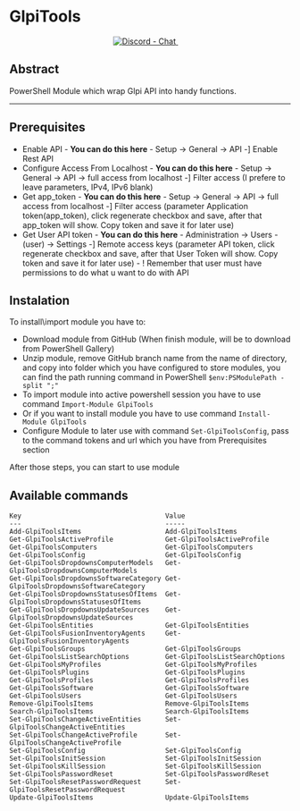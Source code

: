 # GlpiTools
<div align="center">
<!-- Discord -->
  <a href="https://discord.gg/u4YdyVb">
    <img src="https://img.shields.io/discord/235574673155293194.svg?style=flat&label=Discord&logo=discord"
      alt="Discord - Chat" title="Discord - Chat" />
  </a>&nbsp;&nbsp;&nbsp;&nbsp;
</div>

## Abstract

PowerShell Module which wrap Glpi API into handy functions.

***

## Prerequisites

 * Enable API - **You can do this here** - Setup -> General -> API -] Enable Rest API
 * Configure Access From Localhost - **You can do this here** - Setup -> General -> API -> full access from localhost -] Filter access (I prefere to leave parameters, IPv4, IPv6 blank)
 * Get app_token - **You can do this here** - Setup -> General -> API -> full access from localhost -] Filter access (parameter Application token(app_token), click regenerate checkbox and save, after that app_token will show. Copy token and save it for later use)
 * Get User API token - **You can do this here** - Administration -> Users - (user) -> Settings -] Remote access keys (parameter API token, click regenerate checkbox and save, after that User Token will show. Copy token and save it for later use) - ! Remember that user must have permissions to do what u want to do with API

 ## Instalation

 To install\import module you have to:
 
 * Download module from GitHub (When finish module, will be to download from PowerShell Gallery)
 * Unzip module, remove GitHub branch name from the name of directory, and copy into folder which you have configured to store modules, you can find the path running command in PowerShell ``` $env:PSModulePath -split ";" ```
 * To import module into active powershell session you have to use command ` Import-Module GlpiTools `
 * Or if you want to install module you have to use command ` Install-Module GlpiTools `
 * Configure Module to later use with command `Set-GlpiToolsConfig`, pass to the command tokens and url which you have from Prerequisites section

 After those steps, you can start to use module

 ## Available commands

 ```
 Key                                    Value
 ---                                    -----
 Add-GlpiToolsItems                     Add-GlpiToolsItems
 Get-GlpiToolsActiveProfile             Get-GlpiToolsActiveProfile
 Get-GlpiToolsComputers                 Get-GlpiToolsComputers
 Get-GlpiToolsConfig                    Get-GlpiToolsConfig
 Get-GlpiToolsDropdownsComputerModels   Get-GlpiToolsDropdownsComputerModels
 Get-GlpiToolsDropdownsSoftwareCategory Get-GlpiToolsDropdownsSoftwareCategory
 Get-GlpiToolsDropdownsStatusesOfItems  Get-GlpiToolsDropdownsStatusesOfItems
 Get-GlpiToolsDropdownsUpdateSources    Get-GlpiToolsDropdownsUpdateSources
 Get-GlpiToolsEntities                  Get-GlpiToolsEntities
 Get-GlpiToolsFusionInventoryAgents     Get-GlpiToolsFusionInventoryAgents
 Get-GlpiToolsGroups                    Get-GlpiToolsGroups
 Get-GlpiToolsListSearchOptions         Get-GlpiToolsListSearchOptions
 Get-GlpiToolsMyProfiles                Get-GlpiToolsMyProfiles
 Get-GlpiToolsPlugins                   Get-GlpiToolsPlugins
 Get-GlpiToolsProfiles                  Get-GlpiToolsProfiles
 Get-GlpiToolsSoftware                  Get-GlpiToolsSoftware
 Get-GlpiToolsUsers                     Get-GlpiToolsUsers
 Remove-GlpiToolsItems                  Remove-GlpiToolsItems
 Search-GlpiToolsItems                  Search-GlpiToolsItems
 Set-GlpiToolsChangeActiveEntities      Set-GlpiToolsChangeActiveEntities
 Set-GlpiToolsChangeActiveProfile       Set-GlpiToolsChangeActiveProfile
 Set-GlpiToolsConfig                    Set-GlpiToolsConfig
 Set-GlpiToolsInitSession               Set-GlpiToolsInitSession
 Set-GlpiToolsKillSession               Set-GlpiToolsKillSession
 Set-GlpiToolsPasswordReset             Set-GlpiToolsPasswordReset
 Set-GlpiToolsResetPasswordRequest      Set-GlpiToolsResetPasswordRequest
 Update-GlpiToolsItems                  Update-GlpiToolsItems
 ```